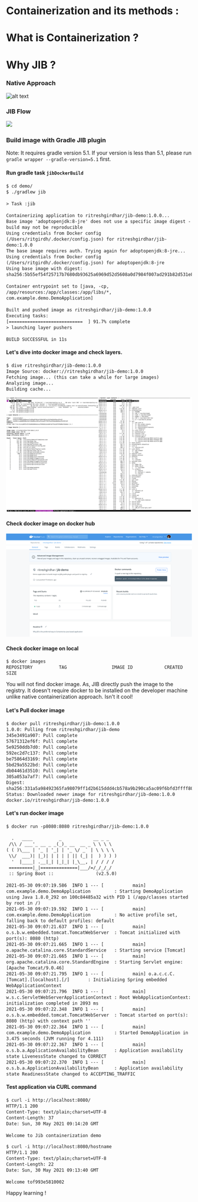 # Containerization and its methods : 

# What is Containerization ? 


# Why JIB ?


### Native Approach 
![alt text](https://storage.googleapis.com/gweb-cloudblog-publish/images/docker_build_flowrc1o.max-600x600.PNG)

### JIB Flow
![](https://storage.googleapis.com/gweb-cloudblog-publish/images/jib_build_flowb135.max-600x600.PNG)

### Build image with Gradle JIB plugin

Note: It requires gradle version 5.1. If your version is less than 5.1, please run `gradle wrapper --gradle-version=5.1` first.

#### Run gradle task `jibDockerBuild`
```
$ cd demo/
$ ./gradlew jib

> Task :jib

Containerizing application to ritreshgirdhar/jib-demo:1.0.0...
Base image 'adoptopenjdk:8-jre' does not use a specific image digest - build may not be reproducible
Using credentials from Docker config (/Users/ritgirdh/.docker/config.json) for ritreshgirdhar/jib-demo:1.0.0
The base image requires auth. Trying again for adoptopenjdk:8-jre...
Using credentials from Docker config (/Users/ritgirdh/.docker/config.json) for adoptopenjdk:8-jre
Using base image with digest: sha256:5b55ef54f25717b7680db93625a6969d52d5608a0d7984f007ad291b82d531e8

Container entrypoint set to [java, -cp, /app/resources:/app/classes:/app/libs/*, com.example.demo.DemoApplication]

Built and pushed image as ritreshgirdhar/jib-demo:1.0.0
Executing tasks:
[============================  ] 91.7% complete
> launching layer pushers

BUILD SUCCESSFUL in 11s
```

#### Let's dive into docker image and check layers.
``` 
$ dive ritreshgirdhar/jib-demo:1.0.0
Image Source: docker://ritreshgirdhar/jib-demo:1.0.0
Fetching image... (this can take a while for large images)
Analyzing image...
Building cache... 
```
![alt text](./assets/dive-demo-image.png)

#### Check docker image on docker hub 
![](./assets/dockerhub-image.png)

#### Check docker image on local 
``` 
$ docker images
REPOSITORY          TAG                 IMAGE ID            CREATED             SIZE
```

You will not find docker image. As, JIB directly push the image to the registry. It doesn't require docker to be installed on the developer machine
unlike native containerization approach. Isn't it cool!

#### Let's Pull docker image
```
$ docker pull ritreshgirdhar/jib-demo:1.0.0
1.0.0: Pulling from ritreshgirdhar/jib-demo
345e3491a907: Pull complete 
57671312ef6f: Pull complete 
5e9250ddb7d0: Pull complete 
592ec2d7c137: Pull complete 
be75864d3169: Pull complete 
5bd29a5522bd: Pull complete 
db04461d3510: Pull complete 
305a053a7af7: Pull complete 
Digest: sha256:331a5a98492365fa98079ff1d2b615ddd4cb578a9b290ca5ac09f6bfd3ffff80
Status: Downloaded newer image for ritreshgirdhar/jib-demo:1.0.0
docker.io/ritreshgirdhar/jib-demo:1.0.0
```

#### Let's run docker image 
``` 
$ docker run -p8080:8080 ritreshgirdhar/jib-demo:1.0.0

  .   ____          _            __ _ _
 /\\ / ___'_ __ _ _(_)_ __  __ _ \ \ \ \
( ( )\___ | '_ | '_| | '_ \/ _` | \ \ \ \
 \\/  ___)| |_)| | | | | || (_| |  ) ) ) )
  '  |____| .__|_| |_|_| |_\__, | / / / /
 =========|_|==============|___/=/_/_/_/
 :: Spring Boot ::                (v2.5.0)

2021-05-30 09:07:19.586  INFO 1 --- [           main] com.example.demo.DemoApplication         : Starting DemoApplication using Java 1.8.0_292 on 100c84485a32 with PID 1 (/app/classes started by root in /)
2021-05-30 09:07:19.592  INFO 1 --- [           main] com.example.demo.DemoApplication         : No active profile set, falling back to default profiles: default
2021-05-30 09:07:21.637  INFO 1 --- [           main] o.s.b.w.embedded.tomcat.TomcatWebServer  : Tomcat initialized with port(s): 8080 (http)
2021-05-30 09:07:21.665  INFO 1 --- [           main] o.apache.catalina.core.StandardService   : Starting service [Tomcat]
2021-05-30 09:07:21.665  INFO 1 --- [           main] org.apache.catalina.core.StandardEngine  : Starting Servlet engine: [Apache Tomcat/9.0.46]
2021-05-30 09:07:21.795  INFO 1 --- [           main] o.a.c.c.C.[Tomcat].[localhost].[/]       : Initializing Spring embedded WebApplicationContext
2021-05-30 09:07:21.796  INFO 1 --- [           main] w.s.c.ServletWebServerApplicationContext : Root WebApplicationContext: initialization completed in 2093 ms
2021-05-30 09:07:22.348  INFO 1 --- [           main] o.s.b.w.embedded.tomcat.TomcatWebServer  : Tomcat started on port(s): 8080 (http) with context path ''
2021-05-30 09:07:22.364  INFO 1 --- [           main] com.example.demo.DemoApplication         : Started DemoApplication in 3.475 seconds (JVM running for 4.111)
2021-05-30 09:07:22.367  INFO 1 --- [           main] o.s.b.a.ApplicationAvailabilityBean      : Application availability state LivenessState changed to CORRECT
2021-05-30 09:07:22.370  INFO 1 --- [           main] o.s.b.a.ApplicationAvailabilityBean      : Application availability state ReadinessState changed to ACCEPTING_TRAFFIC
```

#### Test application via CURL command 
``` 
$ curl -i http://localhost:8080/
HTTP/1.1 200 
Content-Type: text/plain;charset=UTF-8
Content-Length: 37
Date: Sun, 30 May 2021 09:14:20 GMT

Welcome to Jib containerization demo 
```
```
$ curl -i http://localhost:8080/hostname
HTTP/1.1 200 
Content-Type: text/plain;charset=UTF-8
Content-Length: 22
Date: Sun, 30 May 2021 09:13:40 GMT

Welcome tof993e5810002
```

Happy learning !